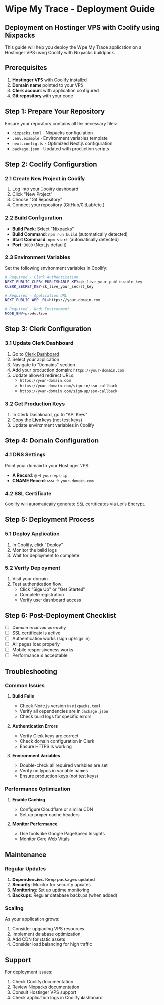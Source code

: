 # Wipe My Trace - Deployment Guide

## Deployment on Hostinger VPS with Coolify using Nixpacks

This guide will help you deploy the Wipe My Trace application on a Hostinger VPS using Coolify with Nixpacks buildpack.

## Prerequisites

1. **Hostinger VPS** with Coolify installed
2. **Domain name** pointed to your VPS
3. **Clerk account** with application configured
4. **Git repository** with your code

## Step 1: Prepare Your Repository

Ensure your repository contains all the necessary files:
- `nixpacks.toml` - Nixpacks configuration
- `.env.example` - Environment variables template
- `next.config.ts` - Optimized Next.js configuration
- `package.json` - Updated with production scripts

## Step 2: Coolify Configuration

### 2.1 Create New Project in Coolify

1. Log into your Coolify dashboard
2. Click "New Project"
3. Choose "Git Repository"
4. Connect your repository (GitHub/GitLab/etc.)

### 2.2 Build Configuration

- **Build Pack**: Select "Nixpacks"
- **Build Command**: `npm run build` (automatically detected)
- **Start Command**: `npm start` (automatically detected)
- **Port**: `3000` (Next.js default)

### 2.3 Environment Variables

Set the following environment variables in Coolify:

```bash
# Required - Clerk Authentication
NEXT_PUBLIC_CLERK_PUBLISHABLE_KEY=pk_live_your_publishable_key
CLERK_SECRET_KEY=sk_live_your_secret_key

# Required - Application URL
NEXT_PUBLIC_APP_URL=https://your-domain.com

# Required - Node Environment
NODE_ENV=production
```

## Step 3: Clerk Configuration

### 3.1 Update Clerk Dashboard

1. Go to [Clerk Dashboard](https://dashboard.clerk.com/)
2. Select your application
3. Navigate to "Domains" section
4. Add your production domain: `https://your-domain.com`
5. Update allowed redirect URLs:
   - `https://your-domain.com`
   - `https://your-domain.com/sign-in/sso-callback`
   - `https://your-domain.com/sign-up/sso-callback`

### 3.2 Get Production Keys

1. In Clerk Dashboard, go to "API Keys"
2. Copy the **Live** keys (not test keys)
3. Update environment variables in Coolify

## Step 4: Domain Configuration

### 4.1 DNS Settings

Point your domain to your Hostinger VPS:
- **A Record**: `@` → `your-vps-ip`
- **CNAME Record**: `www` → `your-domain.com`

### 4.2 SSL Certificate

Coolify will automatically generate SSL certificates via Let's Encrypt.

## Step 5: Deployment Process

### 5.1 Deploy Application

1. In Coolify, click "Deploy"
2. Monitor the build logs
3. Wait for deployment to complete

### 5.2 Verify Deployment

1. Visit your domain
2. Test authentication flow:
   - Click "Sign Up" or "Get Started"
   - Complete registration
   - Verify user dashboard access

## Step 6: Post-Deployment Checklist

- [ ] Domain resolves correctly
- [ ] SSL certificate is active
- [ ] Authentication works (sign up/sign in)
- [ ] All pages load properly
- [ ] Mobile responsiveness works
- [ ] Performance is acceptable

## Troubleshooting

### Common Issues

1. **Build Fails**
   - Check Node.js version in `nixpacks.toml`
   - Verify all dependencies are in `package.json`
   - Check build logs for specific errors

2. **Authentication Errors**
   - Verify Clerk keys are correct
   - Check domain configuration in Clerk
   - Ensure HTTPS is working

3. **Environment Variables**
   - Double-check all required variables are set
   - Verify no typos in variable names
   - Ensure production keys (not test keys)

### Performance Optimization

1. **Enable Caching**
   - Configure Cloudflare or similar CDN
   - Set up proper cache headers

2. **Monitor Performance**
   - Use tools like Google PageSpeed Insights
   - Monitor Core Web Vitals

## Maintenance

### Regular Updates

1. **Dependencies**: Keep packages updated
2. **Security**: Monitor for security updates
3. **Monitoring**: Set up uptime monitoring
4. **Backups**: Regular database backups (when added)

### Scaling

As your application grows:
1. Consider upgrading VPS resources
2. Implement database optimization
3. Add CDN for static assets
4. Consider load balancing for high traffic

## Support

For deployment issues:
1. Check Coolify documentation
2. Review Nixpacks documentation
3. Consult Hostinger VPS support
4. Check application logs in Coolify dashboard

